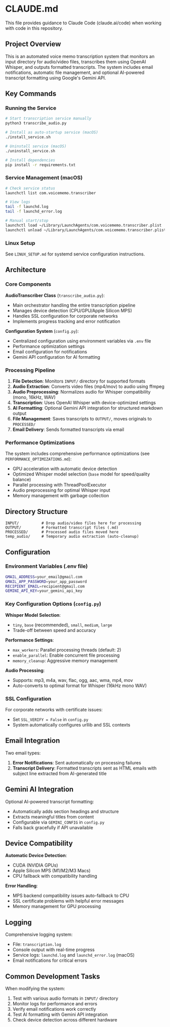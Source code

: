 # CLAUDE.md

This file provides guidance to Claude Code (claude.ai/code) when working with code in this repository.

## Project Overview

This is an automated voice memo transcription system that monitors an input directory for audio/video files, transcribes them using OpenAI Whisper, and outputs formatted transcripts. The system includes email notifications, automatic file management, and optional AI-powered transcript formatting using Google's Gemini API.

## Key Commands

### Running the Service
```bash
# Start transcription service manually
python3 transcribe_audio.py

# Install as auto-startup service (macOS)
./install_service.sh

# Uninstall service (macOS)
./uninstall_service.sh

# Install dependencies
pip install -r requirements.txt
```

### Service Management (macOS)
```bash
# Check service status
launchctl list com.voicememo.transcriber

# View logs
tail -f launchd.log
tail -f launchd_error.log

# Manual start/stop
launchctl load ~/Library/LaunchAgents/com.voicememo.transcriber.plist
launchctl unload ~/Library/LaunchAgents/com.voicememo.transcriber.plist
```

### Linux Setup
See `LINUX_SETUP.md` for systemd service configuration instructions.

## Architecture

### Core Components

**AudioTranscriber Class** (`transcribe_audio.py`):
- Main orchestrator handling the entire transcription pipeline
- Manages device detection (CPU/GPU/Apple Silicon MPS)
- Handles SSL configuration for corporate networks
- Implements progress tracking and error notification

**Configuration System** (`config.py`):
- Centralized configuration using environment variables via `.env` file
- Performance optimization settings
- Email configuration for notifications
- Gemini API configuration for AI formatting

### Processing Pipeline

1. **File Detection**: Monitors `INPUT/` directory for supported formats
2. **Audio Extraction**: Converts video files (mp4/mov) to audio using ffmpeg
3. **Audio Preprocessing**: Normalizes audio for Whisper compatibility (mono, 16kHz, WAV)
4. **Transcription**: Uses OpenAI Whisper with device-optimized settings
5. **AI Formatting**: Optional Gemini API integration for structured markdown output
6. **File Management**: Saves transcripts to `OUTPUT/`, moves originals to `PROCESSED/`
7. **Email Delivery**: Sends formatted transcripts via email

### Performance Optimizations

The system includes comprehensive performance optimizations (see `PERFORMANCE_OPTIMIZATIONS.md`):
- GPU acceleration with automatic device detection
- Optimized Whisper model selection (`base` model for speed/quality balance)
- Parallel processing with ThreadPoolExecutor
- Audio preprocessing for optimal Whisper input
- Memory management with garbage collection

## Directory Structure

```
INPUT/          # Drop audio/video files here for processing
OUTPUT/         # Formatted transcript files (.md)
PROCESSED/      # Processed audio files moved here
temp_audio/     # Temporary audio extraction (auto-cleanup)
```

## Configuration

### Environment Variables (.env file)
```bash
GMAIL_ADDRESS=your_email@gmail.com
GMAIL_APP_PASSWORD=your_app_password
RECIPIENT_EMAIL=recipient@gmail.com
GEMINI_API_KEY=your_gemini_api_key
```

### Key Configuration Options (`config.py`)

**Whisper Model Selection**:
- `tiny`, `base` (recommended), `small`, `medium`, `large`
- Trade-off between speed and accuracy

**Performance Settings**:
- `max_workers`: Parallel processing threads (default: 2)
- `enable_parallel`: Enable concurrent file processing
- `memory_cleanup`: Aggressive memory management

**Audio Processing**:
- Supports: mp3, m4a, wav, flac, ogg, aac, wma, mp4, mov
- Auto-converts to optimal format for Whisper (16kHz mono WAV)

### SSL Configuration
For corporate networks with certificate issues:
- Set `SSL_VERIFY = False` in `config.py`
- System automatically configures urllib and SSL contexts

## Email Integration

Two email types:
1. **Error Notifications**: Sent automatically on processing failures
2. **Transcript Delivery**: Formatted transcripts sent as HTML emails with subject line extracted from AI-generated title

## Gemini AI Integration

Optional AI-powered transcript formatting:
- Automatically adds section headings and structure
- Extracts meaningful titles from content
- Configurable via `GEMINI_CONFIG` in `config.py`
- Falls back gracefully if API unavailable

## Device Compatibility

**Automatic Device Detection**:
- CUDA (NVIDIA GPUs)
- Apple Silicon MPS (M1/M2/M3 Macs)  
- CPU fallback with compatibility handling

**Error Handling**:
- MPS backend compatibility issues auto-fallback to CPU
- SSL certificate problems with helpful error messages
- Memory management for GPU processing

## Logging

Comprehensive logging system:
- File: `transcription.log`
- Console output with real-time progress
- Service logs: `launchd.log` and `launchd_error.log` (macOS)
- Email notifications for critical errors

## Common Development Tasks

When modifying the system:
1. Test with various audio formats in `INPUT/` directory
2. Monitor logs for performance and errors
3. Verify email notifications work correctly
4. Test AI formatting with Gemini API integration
5. Check device detection across different hardware